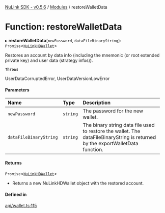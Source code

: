 [NuLink SDK - v0.5.6](../README.md) / [Modules](../modules.md) / restoreWalletData

# Function: restoreWalletData

▸ **restoreWalletData**(`newPassword`, `dataFileBinaryString`): `Promise`<[`NuLinkHDWallet`](../classes/NuLinkHDWallet.md)\>

Restores an account by data info (including the mnemonic (or root extended private key) and user data (strategy infos)).

**`Throws`**

UserDataCorruptedError, UserDataVersionLowError

#### Parameters

| Name | Type | Description |
| :------ | :------ | :------ |
| `newPassword` | `string` | The password for the new wallet. |
| `dataFileBinaryString` | `string` | The binary string data file used to restore the wallet. The dataFileBinaryString is returned by the exportWalletData function. |

#### Returns

`Promise`<[`NuLinkHDWallet`](../classes/NuLinkHDWallet.md)\>

- Returns a new NuLinkHDWallet object with the restored account.

#### Defined in

[api/wallet.ts:115](https://github.com/NuLink-network/nulink-sdk/blob/9e77a59/src/api/wallet.ts#L115)
